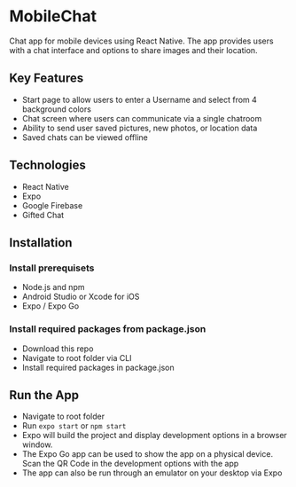 # MobileChat
Chat app for mobile devices using React Native. The app provides users with a chat interface and options to share images and their location.

## Key Features
- Start page to allow users to enter a Username and select from 4 background colors
- Chat screen where users can communicate via a single chatroom
- Ability to send user saved pictures, new photos, or location data 
- Saved chats can be viewed offline

## Technologies 
- React Native
- Expo
- Google Firebase
- Gifted Chat

## Installation
### Install prerequisets 
- Node.js and npm
- Android Studio or Xcode for iOS
- Expo / Expo Go

### Install required packages from package.json
- Download this repo
- Navigate to root folder via CLI
- Install required packages in package.json

## Run the App
- Navigate to root folder
- Run ```expo start``` or ```npm start```
- Expo will build the project and display development options in a browser window. 
- The Expo Go app can be used to show the app on a physical device. Scan the QR Code in the development options with the app
- The app can also be run through an emulator on your desktop via Expo
